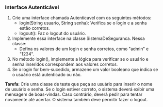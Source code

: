 ### Interface Autenticável
1. Crie uma interface chamada Autenticavel com os seguintes métodos:
    - login(String usuario, String senha): Verifica se o login e a senha estão corretos.
    - logout(): Faz o logout do usuário.
2. Implemente essa interface na classe SistemaDeSeguranca. Nessa classe:
    - Defina os valores de um login e senha corretos, como "admin" e "1234".
3. No método login(), implemente a lógica para verificar se o usuário e senha inseridos correspondem aos valores corretos.
4. Se o login for bem-sucedido, armazene um valor booleano que indica se o usuário está autenticado ou não.

**Tarefa**: Crie uma classe de teste que peça ao usuário para inserir o nome de usuário e senha. Se o login estiver correto, o sistema deverá exibir uma mensagem de boas-vindas. Caso contrário, deverá pedir para tentar novamente até acertar. O sistema também deve permitir fazer o logout.